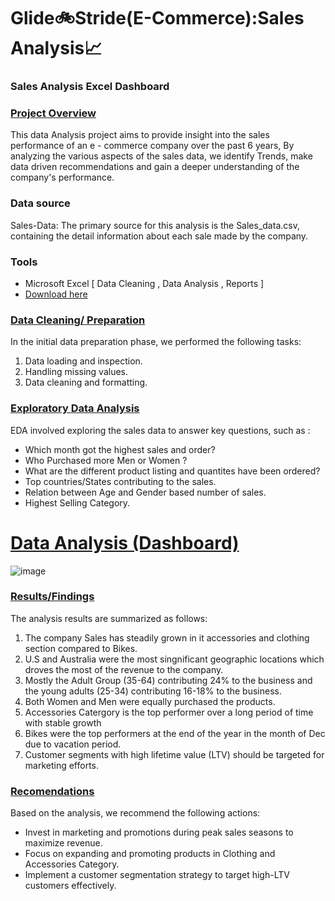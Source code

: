 # Glide🚲Stride(E-Commerce):Sales Analysis📈
 ### Sales Analysis Excel Dashboard

  ### <ins>Project Overview</ins>

This data Analysis project aims to provide insight into the sales performance of an e - commerce company over the past 6 years, By analyzing the various aspects of the sales data, we identify Trends, make data driven recommendations and gain a deeper understanding of the company's performance.

### Data source 
Sales-Data: The primary source for this  analysis is the Sales_data.csv, containing the detail information about each sale made by the company.

### Tools

- Microsoft Excel [ Data Cleaning , Data Analysis , Reports ]
- [Download here](https://www.microsoft.com/en-in/microsoft-365/excel)

### <ins>Data Cleaning/ Preparation</ins>
In the initial data preparation phase, we performed the following tasks:

1. Data loading and inspection.
2. Handling missing values.
3. Data cleaning and formatting.

### <ins>Exploratory Data Analysis</ins> 
 EDA involved exploring the sales data to answer key questions, such as :

 -  Which month got the highest sales and order?
 -  Who Purchased more Men or Women ?
 -  What are the different product listing and quantites have been ordered?
 -  Top countries/States contributing to the sales.
 -  Relation between Age and Gender based number of sales.
 -  Highest Selling Category.

# <ins>Data Analysis (Dashboard)</ins>
   ![image](https://github.com/user-attachments/assets/ae3186c2-4c80-42af-9f43-43585814d27e)

### <ins>Results/Findings</ins>
The analysis results are summarized as follows:

1. The company Sales has steadily grown in it accessories and clothing section compared to Bikes.
2. U.S and Australia  were the most singnificant geographic locations which droves the most of the revenue to the company.
3. Mostly the Adult Group  (35-64) contributing 24% to the business and the young adults (25-34) contributing 16-18% to the business.
4. Both Women and Men were equally purchased the products.
5. Accessories Catergory is the top performer over a long period  of time with stable growth
6. Bikes were the top performers at the end of the year in the month of Dec due to vacation period.
7. Customer segments with high lifetime value (LTV) should be targeted for marketing efforts.

### <ins>Recomendations</ins>

 Based on the analysis, we recommend the following actions:

 -  Invest in marketing and promotions during peak sales seasons to maximize revenue.
 -  Focus on expanding and promoting products in Clothing and Accessories Category.
 -  Implement a customer segmentation strategy to target high-LTV customers effectively.

